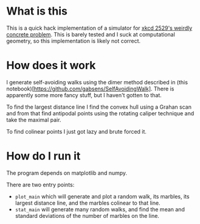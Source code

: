 # What is this
This is a quick hack implementation of a simulator for [xkcd 2529's weirdly concrete problem](https://xkcd.com/2529). This is barely tested and I suck at computational geometry, so this implementation is likely not correct.

# How does it work
I generate self-avoiding walks using the dimer method described in (this notebook)[https://github.com/gabsens/SelfAvoidingWalk]. There is apparently some more fancy stuff, but I haven't gotten to that.

To find the largest distance line I find the convex hull using a Grahan scan and from that find antipodal points using the rotating caliper technique and take the maximal pair.

To find colinear points I just got lazy and brute forced it.

# How do I run it

The program depends on matplotlib and numpy.

There are two entry points:

- `plot_main` which will generate and plot a random walk, its marbles, its largest distance line, and the marbles colinear to that line.
- `stat_main` will generate many random walks, and find the mean and standard deviations of the number of marbles on the line.
